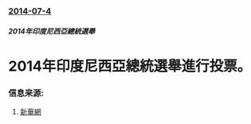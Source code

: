 ### [2014-07-4](/news/2014/07/4/index.md)

##### 2014年印度尼西亞總統選舉
#  2014年印度尼西亞總統選舉進行投票。 




### 信息来源:

1. [新華網](http://news.xinhuanet.com/world/2014-07/09/c_1111530185.htm)
